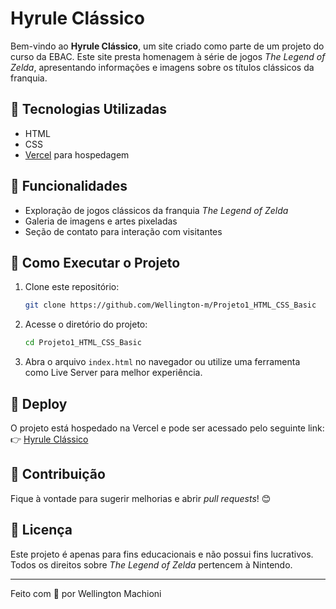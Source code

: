 # Hyrule Clássico

Bem-vindo ao **Hyrule Clássico**, um site criado como parte de um projeto do curso da EBAC. Este site presta homenagem à série de jogos *The Legend of Zelda*, apresentando informações e imagens sobre os títulos clássicos da franquia.

## 🔹 Tecnologias Utilizadas
- HTML
- CSS
- [Vercel](https://vercel.com/) para hospedagem

## 🔹 Funcionalidades
- Exploração de jogos clássicos da franquia *The Legend of Zelda*
- Galeria de imagens e artes pixeladas
- Seção de contato para interação com visitantes

## 🔹 Como Executar o Projeto
1. Clone este repositório:
   ```sh
   git clone https://github.com/Wellington-m/Projeto1_HTML_CSS_Basic
   ```
2. Acesse o diretório do projeto:
   ```sh
   cd Projeto1_HTML_CSS_Basic
   ```
3. Abra o arquivo `index.html` no navegador ou utilize uma ferramenta como Live Server para melhor experiência.

## 🔹 Deploy
O projeto está hospedado na Vercel e pode ser acessado pelo seguinte link:
👉 [Hyrule Clássico](https://projeto1-ebac-coral.vercel.app/)

## 🔹 Contribuição
Fique à vontade para sugerir melhorias e abrir *pull requests*! 😊

## 🔹 Licença
Este projeto é apenas para fins educacionais e não possui fins lucrativos. Todos os direitos sobre *The Legend of Zelda* pertencem à Nintendo.

---
Feito com 💚 por Wellington Machioni

